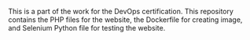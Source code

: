 This is a part of the work for the DevOps certification. This repository contains the PHP files for the website, the Dockerfile for creating image, and Selenium Python file for testing the website.
